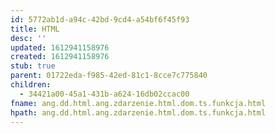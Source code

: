 ```yaml
---
id: 5772ab1d-a94c-42bd-9cd4-a54bf6f45f93
title: HTML
desc: ''
updated: 1612941158976
created: 1612941158976
stub: true
parent: 01722eda-f985-42ed-81c1-8cce7c775840
children:
  - 34421a00-45a1-431b-a624-16db02ccac00
fname: ang.dd.html.ang.zdarzenie.html.dom.ts.funkcja.html
hpath: ang.dd.html.ang.zdarzenie.html.dom.ts.funkcja.html
---
```



